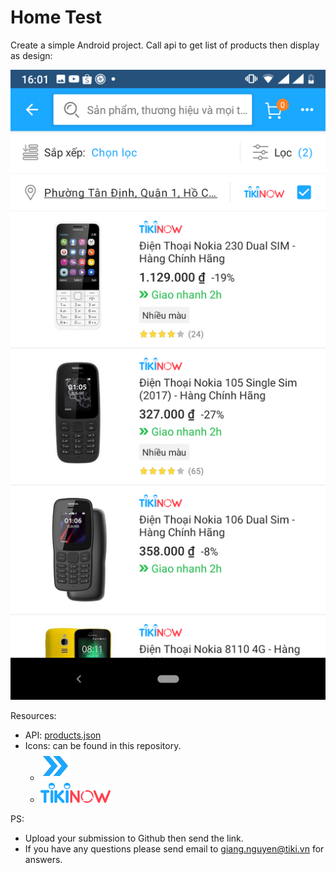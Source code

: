 # Home Test

Create a simple Android project. Call api to get list of products then display as design:

 ![](./screenshot.png)

Resources:

 * API: [products.json](./products.json)
 * Icons: can be found in this repository.
   * ![](./fast_delivery.svg)
   * ![](./tiki_now.svg)

PS: 

 * Upload your submission to Github then send the link.
 * If you have any questions please send email to <giang.nguyen@tiki.vn> for answers.
